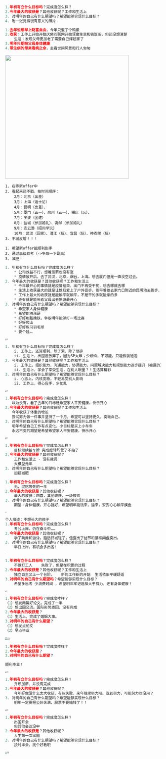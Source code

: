 ~~~python
1.年初有立什么目标吗？完成度怎么样？
2.今年最大的收获是？其他收获呢？工作和生活上
3. 对明年的自己有什么期望吗？希望能够实现什么目标？
4. 附一张觉得很有意义的照片. 
~~~

~~~python
1.去年说想早上财富自由，今年只混了个鸭蛋
2.收获：工作上开始开始厌倦互联网开始琢磨生意和铁饭碗，但还没想清楚       
	生活：发现父母更加老了需要自己撑起家了
3.明年只期盼父母身体健康
4.带生病的母亲看病之余，去看世间风景和行人匆匆
~~~

<img src="./images_2023/1.jpg" width="400px">

~~~
1. 在等新offer中
2. 看起来还不戳，按时间顺序：
    2月：北京（出差）
    3月：上海（迪士尼）
    4月：昆明（出差）、
    5月：厦门（五一）、泉州（五一）、横店（玩）、
    7月：宁波（团建）
    8月：盐城（参加婚礼）、高邮（参加婚礼）
    9月：连云港（招同学玩）
    10月：武汉（回家）、潜江（玩）、宜昌（玩）、神农架（玩）
3. 不减反增！！！

1. 希望新offer能顺利到手
2. 通过高级软考（->争取一下副高）
3. 减肥！
~~~



~~~python
1. 年初有立什么目标吗？完成度怎么样？
    * 公司效益不行，想着涨薪也没有涨
    * 疫情放开后，去了武汉，北京，烟台，上海。想去厦门但是一直没空过去。
2. 今年最大的收获是？其他收获呢？工作和生活上
    * 今年最开心的事情就是疫情结束，出门不再受干扰，想去哪就去哪
    * 生活上收获最大的就是让媳妇爱上了户外徒步，能带着她去家门口附近的昆明池去跑步，秦岭各个山头去拉练。
    * 工作上最大的收获就是能躺平就躺平，不是干的多就能拿的多
    * 还有就是能带着父母出去旅游最开心
3. 对明年的自己有什么期望吗？希望能够实现什么目标？
    * 希望家人身体健康
    * 希望能够涨薪
    * 好好刷脂撸铁，争取明年能够打一场比赛
    * 好好爬山
    * 好好练习羽毛球
    * 要个娃….
~~~

<img src="./images_2023/3.jpg" alt="3" style="zoom:33%;" />

~~~python
1. 年初有立什么目标吗？完成度怎么样？
    i. 工作上，还算顺利，除了累，除了琐碎
    ii. 生活上，出国游放弃了，因为SP太难；少烦恼，不可能，只能假装通透
2. 今年最大的收获是？其他收获呢？工作和生活上
    i. 工作上，组织能力，沟通能力，协调能力，问题解决能力和规划能力逐步提升（被逼的）
    ii. 生活上，学会了享受生活，在别人眼里？！生活算精彩
3. 对明年的自己有什么期望吗？希望能够实现什么目标？
    i. 心态上，内核变稳，不轻易受别人影响
    ii. 工作上，得心应手，少忙乱
~~~

<img src="./images_2023/4.jpg" alt="4" style="zoom:33%;" />

~~~python
1.年初有立什么目标吗？完成度怎么样？
   以为没有，看了去年的目标是希望家人平安健康，快乐开心
2.今年最大的收获是？其他收获呢？工作和生活上 
   今年收获了体重的增长
   尝试努力做一件事并坚持了一个月，希望可以坚持更久，突破自己。
3. 对明年的自己有什么期望吗？希望能够实现什么目标？
   明年希望自己工作有点变化，小目标是买上小车车
   永远不变的期望是希望希望家人平安健康，快乐开心
~~~

<img src="./images_2023/5.jpg" alt="5" style="zoom:33%;" />

~~~python
1.年初有立什么目标吗？完成度怎么样？
	目标继续拍车牌 完成度转阵营了不拍了 
2.今年最大的收获是？其他收获呢？
	工作和生活上 - 没有裁员 
	大模型元年
3. 对明年的自己有什么期望吗？希望能够实现什么目标？
	加薪减肥
~~~

~~~python
1.年初有立什么目标吗？完成度怎么样？
	无，混吃等死的一年
2.今年最大的收获是？其他收获呢？
	最大的收获：四喜，其他收获，一级教师
3. 对明年的自己有什么期望吗？希望能够实现什么目标？
	期望：身体健康，开心就好，希望明年能钱来，运来，安安心心躺平摸鱼
~~~

<img src="./images_2023/7.jpg" alt="7" style="zoom:20%;" />

~~~python
个人描述：不想长大的孩子
1.年初有立什么目标吗？完成度怎么样？
	考公上岸。仍在奋斗中……
2.今年最大的收获是？其他收获呢？
	学了跳舞和游泳。脂肪肝减轻了，但查出了结节和腰椎间盘突出。
3. 对明年的自己有什么期望吗？希望能够实现什么目标？
	早日上岸，有机会多出省!
~~~

<img src="./images_2023/9.jpg" alt="9" style="zoom:8%;" />

~~~python
1.年初有立什么目标吗？完成度怎么样？
    不做打工人    失败了，但是在积累的过程
2.今年最大的收获是？其他收获呢？工作和生活上
    独立自主又上一个台阶。   新的工作新的开始  生活依旧平缓舒适
3.对明年的自己有什么期望吗？希望能够实现什么目标？
    希望多思考 少浪费时间 ，希望明年牢记选择大于努力，还有身体健康！
~~~

<img src="./images_2023/11.jpg" alt="11" style="zoom:25%;" />

~~~python
1.年初有立什么目标吗？完成度咋样？
（1）想发两篇好论文。完成了一半
（2）想出国交流。国际形势原因，没有完成
2.今年最大的收获是？
（1）生活上，完成了婚姻大事。
3.对明年的自己有什么期望？
（1）想发点论文
（2）早点毕业
~~~

<img src="./images_2023/12.jpg" alt="12" style="zoom: 50%;" />

~~~python
1.年初有立什么目标吗？完成度咋样？
2.今年最大的收获是？
3.对明年的自己有什么期望？

顺利毕业！
~~~

<img src="./images_2023/13.jpg" alt="13" style="zoom:33%;" />

~~~python
1.年初有立什么目标吗？完成度怎么样？
	升职加薪、并没有完成
2.今年最大的收获是？其他收获呢？
	今年好像没什么太大收获，有些失败，来年继续努力吧。说到努力，可能努力也没用？
3. 对明年的自己有什么期望吗？希望能够实现什么目标？
	明年一定要把公休休满，股票不要输钱了！！
~~~

<img src="./images_2023/14.jpg" alt="14" style="zoom:30%;" />

~~~python
1.年初有立什么目标吗？完成度怎么样？
	出国开会
	但其他会议没中
2.今年最大的收获是？其他收获呢？
	人生第一次出国
3. 对明年的自己有什么期望吗？希望能够实现什么目标？
	按时毕业，找个好教职
~~~

<img src="./images_2023/15.jpg" alt="15" style="zoom:40%;" />



